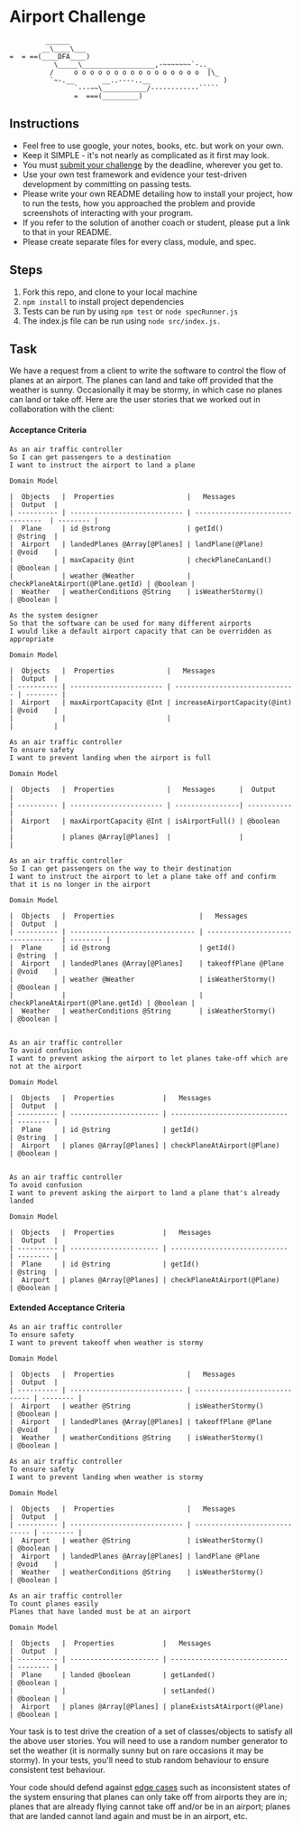 Airport Challenge
=================

```
         ______
        __\____\___
=  = ==(____DFA____)
           \_____\__________________,-~~~~~~~`-.._
          /     o o o o o o o o o o o o o o o o  |\_
          `~-.__       __..----..__                  )
                `---~~\___________/------------`````
                =  ===(_________)

```

Instructions
---------

* Feel free to use google, your notes, books, etc. but work on your own.
* Keep it SIMPLE - it's not nearly as complicated as it first may look.
* You must [submit your challenge](https://airtable.com/shrUGm2T8TYCFAmjN) by the deadline, wherever you get to.
* Use your own test framework and evidence your test-driven development by committing on passing tests.
* Please write your own README detailing how to install your project, how to run the tests, how you approached the problem and provide screenshots of interacting with your program.
* If you refer to the solution of another coach or student, please put a link to that in your README.
* Please create separate files for every class, module, and spec.

Steps
-------

1. Fork this repo, and clone to your local machine
2. `npm install` to install project dependencies
3. Tests can be run by using `npm test` or `node specRunner.js`
4. The index.js file can be run using `node src/index.js.`

Task
-----

We have a request from a client to write the software to control the flow of planes at an airport. The planes can land and take off provided that the weather is sunny. Occasionally it may be stormy, in which case no planes can land or take off.  Here are the user stories that we worked out in collaboration with the client:

#### Acceptance Criteria
```
As an air traffic controller
So I can get passengers to a destination
I want to instruct the airport to land a plane

Domain Model

|  Objects   |  Properties                  |   Messages                        |  Output  |
| ---------- | ---------------------------- | --------------------------------  | -------- |
|  Plane     | id @strong                   | getId()                           | @string  |
|  Airport   | landedPlanes @Array[@Planes] | landPlane(@Plane)                 | @void    |
|            | maxCapacity @int             | checkPlaneCanLand()               | @boolean |
|            | weather @Weather             | checkPlaneAtAirport(@Plane.getId) | @boolean |
|  Weather   | weatherConditions @String    | isWeatherStormy()                 | @boolean |

As the system designer
So that the software can be used for many different airports
I would like a default airport capacity that can be overridden as appropriate

Domain Model

|  Objects   |  Properties             |   Messages                     |  Output  |
| ---------- | ----------------------- | ------------------------------ | -------- |
|  Airport   | maxAirportCapacity @Int | increaseAirportCapacity(@int)  | @void    |
|            |                         |                                |          |

As an air traffic controller
To ensure safety
I want to prevent landing when the airport is full

Domain Model

|  Objects   |  Properties             |   Messages      |  Output     |
| ---------- | ----------------------- | ----------------| ----------- |
|  Airport   | maxAirportCapacity @Int | isAirportFull() | @boolean    |
|            | planes @Array[@Planes]  |                 |             |

As an air traffic controller
So I can get passengers on the way to their destination
I want to instruct the airport to let a plane take off and confirm that it is no longer in the airport

Domain Model

|  Objects   |  Properties                     |   Messages                        |  Output  |
| ---------- | ------------------------------- | --------------------------------  | -------- |
|  Plane     | id @strong                      | getId()                           | @string  |
|  Airport   | landedPlanes @Array[@Planes]    | takeoffPlane @Plane               | @void    |
|            | weather @Weather                | isWeatherStormy()                 | @boolean |
|            |                                 | checkPlaneAtAirport(@Plane.getId) | @boolean |
|  Weather   | weatherConditions @String       | isWeatherStormy()                 | @boolean |


As an air traffic controller
To avoid confusion
I want to prevent asking the airport to let planes take-off which are not at the airport

Domain Model

|  Objects   |  Properties            |   Messages                    |  Output  |
| ---------- | ---------------------- | ----------------------------- | -------- |
|  Plane     | id @string             | getId()                       | @string  |
|  Airport   | planes @Array[@Planes] | checkPlaneAtAirport(@Plane)   | @boolean |


As an air traffic controller
To avoid confusion
I want to prevent asking the airport to land a plane that's already landed

Domain Model

|  Objects   |  Properties            |   Messages                    |  Output  |
| ---------- | ---------------------- | ----------------------------- | -------- |
|  Plane     | id @string             | getId()                       | @string  |
|  Airport   | planes @Array[@Planes] | checkPlaneAtAirport(@Plane)   | @boolean |

```
#### Extended Acceptance Criteria
```
As an air traffic controller
To ensure safety
I want to prevent takeoff when weather is stormy

Domain Model

|  Objects   |  Properties                  |   Messages                    |  Output  |
| ---------- | ---------------------------- | ----------------------------- | -------- |
|  Airport   | weather @String              | isWeatherStormy()             | @boolean |
|  Airport   | landedPlanes @Array[@Planes] | takeoffPlane @Plane           | @void    |
|  Weather   | weatherConditions @String    | isWeatherStormy()             | @boolean |

As an air traffic controller
To ensure safety
I want to prevent landing when weather is stormy

Domain Model

|  Objects   |  Properties                  |   Messages                    |  Output  |
| ---------- | ---------------------------- | ----------------------------- | -------- |
|  Airport   | weather @String              | isWeatherStormy()             | @boolean |
|  Airport   | landedPlanes @Array[@Planes] | landPlane @Plane              | @void    |
|  Weather   | weatherConditions @String    | isWeatherStormy()             | @boolean |

As an air traffic controller
To count planes easily
Planes that have landed must be at an airport

Domain Model

|  Objects   |  Properties            |   Messages                    |  Output  |
| ---------- | ---------------------- | ----------------------------- | -------- |
|  Plane     | landed @boolean        | getLanded()                   | @boolean |
|            |                        | setLanded()                   | @boolean |
|  Airport   | planes @Array[@Planes] | planeExistsAtAirport(@Plane)  | @boolean |

```



Your task is to test drive the creation of a set of classes/objects to satisfy all the above user stories. You will need to use a random number generator to set the weather (it is normally sunny but on rare occasions it may be stormy). In your tests, you'll need to stub random behaviour to ensure consistent test behaviour.

Your code should defend against [edge cases](http://programmers.stackexchange.com/questions/125587/what-are-the-difference-between-an-edge-case-a-corner-case-a-base-case-and-a-b) such as inconsistent states of the system ensuring that planes can only take off from airports they are in; planes that are already flying cannot take off and/or be in an airport; planes that are landed cannot land again and must be in an airport, etc.
